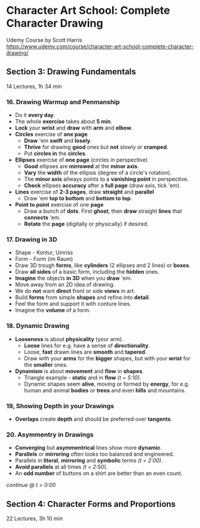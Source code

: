# Character Art School: Complete Character Drawing
Udemy Course by Scott Harris <br>
<https://www.udemy.com/course/character-art-school-complete-character-drawing/>

## Section 3: Drawing Fundamentals
14 Lectures, 1h 34 min

### 16. Drawing Warmup and Penmanship
* Do it **every day**.
* The whole **exercise** takes about **5 min**.
* **Lock** your **wrist** and **draw** with **arm** and **elbow**.
* **Circles** exercise of **one page**
    * **Draw** 'em **swift** and **losely**.
    * **Thrive** for drawing **good** ones but **not** slowly or **cramped**.
    * Put **circles in** the **circles**.
* **Ellipses** exercise of **one page** (circles in perspective)
    * **Good** ellipses are **mirrowed** at the **minor axis**.
    * **Vary** the **width** of the ellipsis (degree of a circle's rotation).
    * The **minor axis** allways points to a **vanishing point** in perspective.
    * **Check** ellipses **accuracy** after a **full page** (draw axis, tick 'em).
* **Lines** exercise of **2-3 pages**, draw **straight** and **parallel**
    * Draw 'em **top to bottom** and **bottom to top**.
* **Point to point** exercise of one **page**
    * Draw a bunch of **dots**. First **ghost**, then **draw** straight **lines** that **connects** 'em.
    * **Rotate** the **page** (digitally or physically) if desired.

### 17. Drawing in 3D
* Shape - Kontur, Umriss
* Form - Form (im Raum)
* Draw 3D trough **forms**, like **cylinders** (2 ellipses and 2 lines) or **boxes**.
* Draw **all sides** of a basic form, including the **hidden** ones.
* **Imagine** the objects **in 3D** when you **draw** 'em.
* Move away from an 2D idea of drawing.
* We do **not** want **direct** front or side **views** in art.
* Build **forms** from simple **shapes** and refine into **detail**.
* Feel the form and support it with conture lines.
* Imagine the **volume** of a form.

### 18. Dynamic Drawing
* **Looseness** is about **physicality** (your arm).
    * **Loose** lines for e.g. have a sense of **directionality**.
    * Loose, **fast** drawn lines are **smooth** and **tapered**.
    * Draw with your **arms** for the **bigger** shapes, but with your **wrist** for the **smaller** ones.
* **Dynamism** is about **movement** and **flow** in **shapes**.
    * Triangle example - **static** and in **flow** *(t = 5:10)*.
    * Dynamic shapes seem **alive**, moving or formed by **energy**, for e.g. human and animal **bodies** or **trees** and even **hills** and mountains.

### 19, Showing Depth in your Drawings
* **Overlaps** create **depth** and should be preferred over **tangents**.

### 20. Asymmentry in Drawings
* **Converging** but **asymmentrical** lines show more **dynamic**.
* **Parallels** or **mirroring** often looks too balanced and engineered.
* Parallels in **literal**, **mirroring** and **symbolic** terms *(t = 2:00)*.
* **Avoid parallels** at all times *(t = 2:50)*.
* An **odd number** of buttons on a shirt are better than an even count.

*continue @ t = 0:00*

## Section 4: Character Forms and Proportions
22 Lectures, 3h 10 min